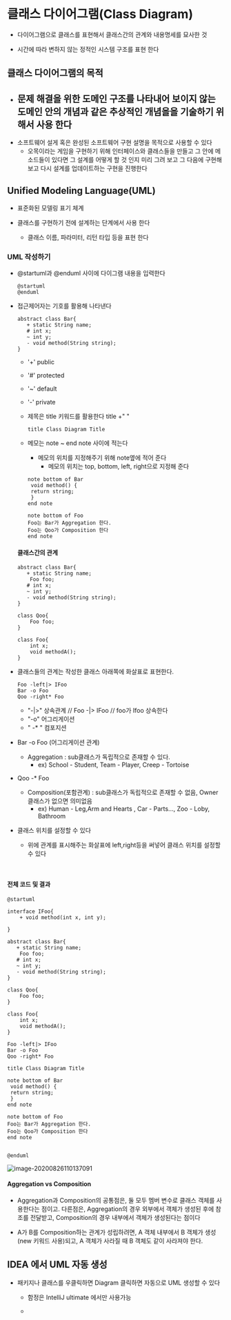 # 클래스 다이어그램(Class Diagram)

- 다이어그램으로 클래스를 표현해서 클래스간의 관계와 내용명세를 묘사한 것

- 시간에 따라 변하지 않는 정적인 시스템 구조를 표현 한다

## 클래스 다이어그램의 목적

- 문제 해결을 위한 도메인 구조를 나타내어 보이지 않는 도메인 안의 개념과 같은 추상적인 개념을을 기술하기 위해서 사용 한다
    - 
- 소프트웨어 설게 혹은 완성된 소프트웨어 구현 설명을 목적으로 사용할 수 있다
    - 오목이라는 게임을 구현하기 위해 인터페이스와 클래스들을 만들고 그 안에 메소드들이 있다면 그 설계를 어떻게 할 것 인지 미리 그려 보고 그 다음에 구현해 보고 다시 설계를 업데이트하는 구현을 진행한다

## Unified Modeling Language(UML)

- 표준화된 모델링 표기 체계

- 클래스를 구현하기 전에 설계하는 단계에서 사용 한다
    - 클래스 이름, 파라미터, 리턴 타입 등을 표현 한다

### UML 작성하기

- @startuml과 @enduml 사이에 다이그램 내용을 입력한다

    ```puml
    @startuml
    @enduml
    ```

    

- 접근제어자는 기호를 활용해 나타낸다

    ```puml
    abstract class Bar{
       + static String name;
       # int x;
       ~ int y;
       - void method(String string);
    }
    ```

    - '+' public
    - '#' protected
    - '~' default
    - '-' private

    

    - 제목은 title 키워드를 활용한다  title +" "

      ```puml
      title Class Diagram Title
      ```

      

    - 메모는 note ~ end note 사이에 적는다

      - 메모의 위치를 지정해주기 위해  note옆에 적어 준다
        - 메모의 위치는 top, bottom, left, right으로 지정해 준다

      ```puml
      note bottom of Bar
       void method() {
       return string;
       }
      end note
      
      note bottom of Foo
      Foo는 Bar가 Aggregation 한다.
      Foo는 Qoo가 Composition 한다
      end note
      ```

      

    #### 클래스간의 관계

    ```puml
    abstract class Bar{
       + static String name;
        Foo foo;
       # int x;
       ~ int y;
       - void method(String string);
    }
    
    class Qoo{
        Foo foo;
    }
    
    class Foo{
        int x;
        void methodA();
    }
    ```

- 클래스들의 관계는 작성한 클래스 아래쪽에  화살표로 표현한다.

  ```puml
  Foo -left|> IFoo
  Bar -o Foo
  Qoo -right* Foo
  ```

  - "-|>" 상속관계 // Foo -|> IFoo // foo가 Ifoo 상속한다
  - "-o" 어그리게이션
  - " -* " 컴포지션 

- Bar -o Foo (어그리게이션 관계)

  - Aggregation : sub클래스가 독립적으로 존재할 수 있다.
    - ex) School - Student, Team - Player, Creep - Tortoise

- Qoo -* Foo 

  - Composition(포함관계) : sub클래스가 독립적으로 존재할 수 없음, Owner 클래스가 없으면 의미없음
    - ex) Human - Leg,Arm and Hearts , Car - Parts..., Zoo - Loby, Bathroom


- 클래스 위치를 설정할 수 있다 


    - 위에 관계를 표시해주는 화살표에 left,right등을 써넣어 클래스 위치를 설정할 수 있다


​    

#### 전체 코드 및 결과

```puml
@startuml

interface IFoo{
    + void method(int x, int y);

}

abstract class Bar{
   + static String name;
    Foo foo;
   # int x;
   ~ int y;
   - void method(String string);
}

class Qoo{
    Foo foo;
}

class Foo{
    int x;
    void methodA();
}

Foo -left|> IFoo
Bar -o Foo
Qoo -right* Foo

title Class Diagram Title

note bottom of Bar
 void method() {
 return string;
 }
end note

note bottom of Foo
Foo는 Bar가 Aggregation 한다.
Foo는 Qoo가 Composition 한다
end note


@enduml
```



![image-20200826110137091](C:\Users\foevn\AppData\Roaming\Typora\typora-user-images\image-20200826110137091.png)



#### Aggregation vs Composition

- Aggregation과 Composition의 공통점은, 둘 모두 멤버 변수로 클래스 객체를 사용한다는 점이고. 다른점은, Aggregation의 경우 외부에서 객체가 생성된 후에 참조를 전달받고, Composition의 경우 내부에서 객체가 생성된다는 점이다

- A가 B를 Composition하는 관계가 성립하려면, A 객체 내부에서 B 객체가 생성(new 키워드 사용)되고, A 객체가 사라질 때 B 객체도 같이 사라져야 한다. 

  

## IDEA 에서 UML 자동 생성

- 패키지나 클래스를 우클릭하면 Diagram 클릭하면 자동으로 UML 생성할 수 있다
    
    - 함정은 IntelliJ ultimate 에서만 사용가능
    
    - 
    
      
